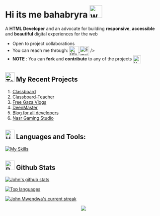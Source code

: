 # Hi its me bahabryra <img src="https://user-images.githubusercontent.com/72663882/171687151-bb31c996-c9d2-49c8-b593-734946893b23.gif" alt="waving hand gif" aria-hidden="true" width="40" />

A **HTML Developer**  and an advocate for building **responsive**, **accessible** and **beautiful** digital experiences for the web 
- Open to project collaborations
- You can reach me through: <a href="https://forms.gle/VcZ35Gyw8uoQF1Du7" title="Portfolio"><img alt="Gform"  src="https://img.shields.io/badge/website-f59042?style=for-the-badge&logo=About.me&logoColor=white" height="30" align="center" /> </a> <a href="mailto:Riyadbahaby@yahoo.com" title="Email"><img alt="Email" src="https://img.shields.io/badge/Gmail-D14836?style=for-the-badge&logo=gmail&logoColor=white" height="30" align="center"/></a> /></a> 
- **NOTE** : You can **fork** and **contribute** to any of the projects <img src="https://raw.githubusercontent.com/Tarikul-Islam-Anik/Animated-Fluent-Emojis/master/Emojis/Hand%20gestures/Handshake.png" alt="Handshake" width="25" height="25" align="center" />

[- Currently working on <a href="https://book-commerce-murex.vercel.app/">book commerce</a>]::
 
## <img src="https://raw.githubusercontent.com/Tarikul-Islam-Anik/Animated-Fluent-Emojis/master/Emojis/People/Technologist.png" alt="Technologist" width="30" height="30" /> My Recent Projects 

 1. [Classboard](https://superhardalgebraproblems.github.io/)
 2. [Classboard-Teacher](https://classboard-teacher.github.io)
 3. [Free Gaza Vlogs](https://free-gaza-vlogs.github.io)
 4. [DeenMaster](https://scratch.mit.edu/users/DeenMaster-Offical/)
 5. [Blog for all developers](https://developers-home.vercel.app/)
 6. [Nasr Gaming Studio](https://www.canva.com/design/DAGSn0O9vFQ/k_mjfH-fhIi3Yeg6WOVhrQ/watch?utm_content=DAGSn0O9vFQ&utm_campaign=designshare&utm_medium=link&utm_source=editor)


## <img src="https://raw.githubusercontent.com/Tarikul-Islam-Anik/Animated-Fluent-Emojis/master/Emojis/Objects/Hammer%20and%20Wrench.png" alt="Hammer and Wrench" width="30" height="30" /> **Languages and Tools:**  
[![My Skills](https://skillicons.dev/icons?i=html,css,tailwind,js,react,vite,ts,next,expressjs,nodejs,mongodb,firebase,md,git,github,vscode,jest,styledcomponents,postman,stackoverflow&perline=13)](#)

## <img src="https://raw.githubusercontent.com/Tarikul-Islam-Anik/Animated-Fluent-Emojis/master/Emojis/Travel%20and%20places/Rocket.png" alt="Rocket" width="30" height="30" /> Github Stats 

 [![John's github stats](https://bad-apple-github-readme.vercel.app/api?username=johnmwendwa&show_icons=true&count_private=true&line_height=20&icon_color=00b3ff&theme=blue-green&title_color=00b3ff)](#)
 
 [![Top languages](https://github-readme-mwendwa.vercel.app/api/top-langs/?username=johnmwendwa&layout=compact&count_private=true&theme=blue-green&title_color=00b3ff)](#)

[![John Mwendwa's current streak](https://streak-stats.demolab.com/?user=johnmwendwa&count_private=true&theme=blue-green&title_color=00b3ff)](#)

<p align="center">
     <img src="https://capsule-render.vercel.app/api?type=waving&color=gradient&height=100&section=footer"/>
</p>

